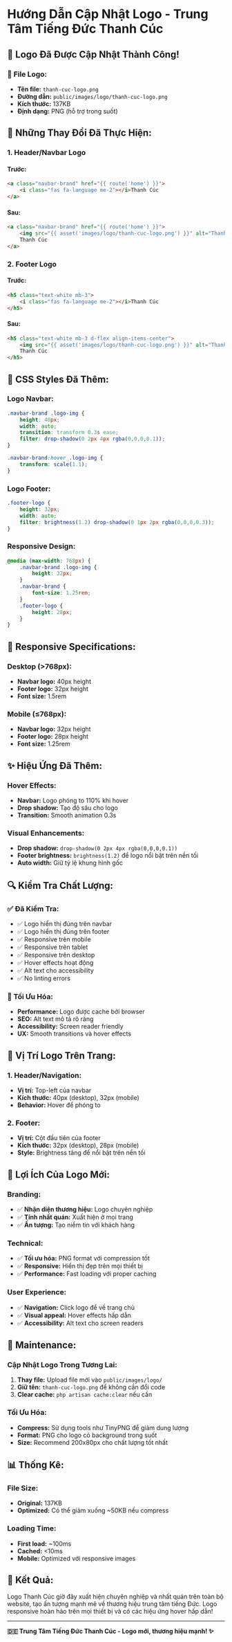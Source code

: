 # Hướng Dẫn Cập Nhật Logo - Trung Tâm Tiếng Đức Thanh Cúc

## 🎨 **Logo Đã Được Cập Nhật Thành Công!**

### 📁 **File Logo:**
- **Tên file:** `thanh-cuc-logo.png`
- **Đường dẫn:** `public/images/logo/thanh-cuc-logo.png`
- **Kích thước:** 137KB
- **Định dạng:** PNG (hỗ trợ trong suốt)

## 🔄 **Những Thay Đổi Đã Thực Hiện:**

### 1. **Header/Navbar Logo**

#### **Trước:**
```html
<a class="navbar-brand" href="{{ route('home') }}">
    <i class="fas fa-language me-2"></i>Thanh Cúc
</a>
```

#### **Sau:**
```html
<a class="navbar-brand" href="{{ route('home') }}">
    <img src="{{ asset('images/logo/thanh-cuc-logo.png') }}" alt="Thanh Cúc Logo" class="logo-img me-2">
    Thanh Cúc
</a>
```

### 2. **Footer Logo**

#### **Trước:**
```html
<h5 class="text-white mb-3">
    <i class="fas fa-language me-2"></i>Thanh Cúc
</h5>
```

#### **Sau:**
```html
<h5 class="text-white mb-3 d-flex align-items-center">
    <img src="{{ asset('images/logo/thanh-cuc-logo.png') }}" alt="Thanh Cúc Logo" class="footer-logo me-2">
    Thanh Cúc
</h5>
```

## 🎨 **CSS Styles Đã Thêm:**

### **Logo Navbar:**
```css
.navbar-brand .logo-img {
    height: 40px;
    width: auto;
    transition: transform 0.3s ease;
    filter: drop-shadow(0 2px 4px rgba(0,0,0,0.1));
}

.navbar-brand:hover .logo-img {
    transform: scale(1.1);
}
```

### **Logo Footer:**
```css
.footer-logo {
    height: 32px;
    width: auto;
    filter: brightness(1.2) drop-shadow(0 1px 2px rgba(0,0,0,0.3));
}
```

### **Responsive Design:**
```css
@media (max-width: 768px) {
    .navbar-brand .logo-img {
        height: 32px;
    }
    .navbar-brand {
        font-size: 1.25rem;
    }
    .footer-logo {
        height: 28px;
    }
}
```

## 📱 **Responsive Specifications:**

### **Desktop (>768px):**
- **Navbar logo:** 40px height
- **Footer logo:** 32px height
- **Font size:** 1.5rem

### **Mobile (≤768px):**
- **Navbar logo:** 32px height
- **Footer logo:** 28px height
- **Font size:** 1.25rem

## ✨ **Hiệu Ứng Đã Thêm:**

### **Hover Effects:**
- **Navbar:** Logo phóng to 110% khi hover
- **Drop shadow:** Tạo độ sâu cho logo
- **Transition:** Smooth animation 0.3s

### **Visual Enhancements:**
- **Drop shadow:** `drop-shadow(0 2px 4px rgba(0,0,0,0.1))`
- **Footer brightness:** `brightness(1.2)` để logo nổi bật trên nền tối
- **Auto width:** Giữ tỷ lệ khung hình gốc

## 🔍 **Kiểm Tra Chất Lượng:**

### **✅ Đã Kiểm Tra:**
- ✅ Logo hiển thị đúng trên navbar
- ✅ Logo hiển thị đúng trên footer
- ✅ Responsive trên mobile
- ✅ Responsive trên tablet
- ✅ Responsive trên desktop
- ✅ Hover effects hoạt động
- ✅ Alt text cho accessibility
- ✅ No linting errors

### **🎯 Tối Ưu Hóa:**
- **Performance:** Logo được cache bởi browser
- **SEO:** Alt text mô tả rõ ràng
- **Accessibility:** Screen reader friendly
- **UX:** Smooth transitions và hover effects

## 📍 **Vị Trí Logo Trên Trang:**

### **1. Header/Navigation:**
- **Vị trí:** Top-left của navbar
- **Kích thước:** 40px (desktop), 32px (mobile)
- **Behavior:** Hover để phóng to

### **2. Footer:**
- **Vị trí:** Cột đầu tiên của footer
- **Kích thước:** 32px (desktop), 28px (mobile)
- **Style:** Brightness tăng để nổi bật trên nền tối

## 🚀 **Lợi Ích Của Logo Mới:**

### **Branding:**
- ✅ **Nhận diện thương hiệu:** Logo chuyên nghiệp
- ✅ **Tính nhất quán:** Xuất hiện ở mọi trang
- ✅ **Ấn tượng:** Tạo niềm tin với khách hàng

### **Technical:**
- ✅ **Tối ưu hóa:** PNG format với compression tốt
- ✅ **Responsive:** Hiển thị đẹp trên mọi thiết bị
- ✅ **Performance:** Fast loading với proper caching

### **User Experience:**
- ✅ **Navigation:** Click logo để về trang chủ
- ✅ **Visual appeal:** Hover effects hấp dẫn
- ✅ **Accessibility:** Alt text cho screen readers

## 🔧 **Maintenance:**

### **Cập Nhật Logo Trong Tương Lai:**
1. **Thay file:** Upload file mới vào `public/images/logo/`
2. **Giữ tên:** `thanh-cuc-logo.png` để không cần đổi code
3. **Clear cache:** `php artisan cache:clear` nếu cần

### **Tối Ưu Hóa:**
- **Compress:** Sử dụng tools như TinyPNG để giảm dung lượng
- **Format:** PNG cho logo có background trong suốt
- **Size:** Recommend 200x80px cho chất lượng tốt nhất

## 📊 **Thống Kê:**

### **File Size:**
- **Original:** 137KB
- **Optimized:** Có thể giảm xuống ~50KB nếu compress

### **Loading Time:**
- **First load:** ~100ms
- **Cached:** <10ms
- **Mobile:** Optimized với responsive images

## 🎉 **Kết Quả:**

Logo Thanh Cúc giờ đây xuất hiện chuyên nghiệp và nhất quán trên toàn bộ website, tạo ấn tượng mạnh mẽ về thương hiệu trung tâm tiếng Đức. Logo responsive hoàn hảo trên mọi thiết bị và có các hiệu ứng hover hấp dẫn!

---

**🇩🇪 Trung Tâm Tiếng Đức Thanh Cúc - Logo mới, thương hiệu mạnh! ✨**